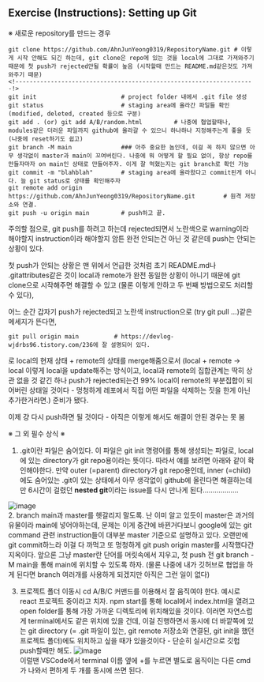 ## Exercise (Instructions): Setting up Git

※ 새로운 repository를 만드는 경우
```
git clone https://github.com/AhnJunYeong0319/RepositoryName.git # 이렇게 시작 안해도 되긴 하는데, git clone은 repo에 있는 것을 local에 그대로 가져와주기 때문에 첫 push가 rejected안될 확률이 높음 (시작할때 만드는 README.md같은것도 가져와주기 때문)
<!--------------------------------------------------------------------!>
git init                        # project folder 내에서 .git file 생성
git status                      # staging area에 올라간 파일들 확인 (modified, deleted, created 등으로 구분)
git add . (or) git add A/B/random.html         # 나중에 협업할때나, modules같은 더러운 파일까지 github에 올라갈 수 있으니 하나하나 지정해주는게 좋을 듯 (나중에 reset하기도 쉽고)
git branch -M main              ### 아주 중요한 놈인데, 이걸 꼭 하지 않으면 아무 생각없이 master과 main이 꼬여버린다. 나중에 뭐 어떻게 할 필요 없이, 항상 repo를 만들자마자 on main인 상태로 만들어주자. 이게 잘 먹혔는지는 git branch로 확인 가능
git commit -m "blahblah"        # staging area에 올라왔다고 commit된게 아니다. 늘 git status로 상태를 확인해주자
git remote add origin https://github.com/AhnJunYeong0319/RepositoryName.git        # 원격 저장소와 연결.
git push -u origin main         # push하고 끝.
```

주의할 점으로, git push를 하려고 하는데 rejected되면서 노란색으로 warning이라 해야할지 instruction이라 해야할지 암튼 완전 안되는건 아닌 것 같은데 push는 안되는 상황이 있다.

첫 push가 안되는 상황은 맨 위에서 언급한 것처럼 초기 README.md나 .gitattributes같은 것이 local과 remote가 완전 동일한 상황이 아니기 때문에 git clone으로 시작해주면 해결할 수 있고 (물론 이렇게 안하고 두 번째 방법으로도 처리할 수 있다),

어느 순간 갑자기 push가 rejected되고 노란색 instruction으로 (try git pull …)같은 메세지가 뜬다면,

```git pull origin main          # https://devlog-wjdrbs96.tistory.com/236에 잘 설명되어 있다.```

로 local의 현재 상태 + remote의 상태를 merge해줌으로서 (local + remote → local 이렇게 local을 update해주는 방식이고, local과 remote의 집합관계는 딱히 상관 없을 것 같긴 하나 push가 rejected되는건 99% local이 remote의 부분집합이 되어버린 상태일 것이다 - 멍청하게 레포에서 직접 어떤 파일을 삭제하는 짓을 한게 아닌 추가한거라면.) 준비가 됐다.

이제 걍 다시 push하면 될 것이다 - 아직은 이렇게 해서도 해결이 안된 경우는 못 봄 

※ 그 외 필수 상식 ※

1. .git이란 파일은 숨어있다. 이 파일은 git init 명령어를 통해 생성되는 파일로, local에 있는 directory가 git repo용이라는 뜻이다. 따라서 얘를 보려면 아래와 같이 확인해야한다. 만약 outer (=parent) directory가 git repo용인데, inner (=child)에도 숨어있는 .git이 있는 상태에서 아무 생각없이 github에 올린다면 해결하는데만 6시간이 걸렸던 **nested git**이라는 issue를 다시 만나게 된다………………

![image](https://user-images.githubusercontent.com/63603383/187036943-cf5698ee-2e65-41e9-a9b8-4708d2020ddb.png) <br>
2. branch main과 master를 헷갈리지 말도록. 난 이미 알고 있듯이 master은 과거의 유물이라 main에 넣어야하는데, 문제는 이게 중간에 바뀐거다보니 google에 있는 git command 관련 instruction들이 대부분 master 기준으로 설명하고 있다. 오랜만에 git commit하느라 이걸 다 까먹고 또 멍청하게 git push origin master를 시작했다간 지옥이다. 앞으론 그냥 master란 단어를 머릿속에서 지우고, 첫 push 전 git branch -M main을 통해 main에 위치할 수 있도록 하자. (물론 나중에 내가 깃허브로 협업을 하게 된다면 branch 여러개를 사용하게 되겠지만 아직은 그런 일이 없다)

3. 프로젝트 폴더 이동시 cd A/B/C 커맨드를 이용해서 잘 움직여야 한다. 예시로 react 프로젝트 중이라고 치자. npm start를 통해 local에서 index.html을 열려고 open folder를 통해 가장 가까운 디렉토리에 위치해있을 것이다. 이러면 자연스럽게 terminal에서도 같은 위치에 있을 건데, 이걸 진행하면서 동시에 더 바깥쪽에 있는 git directory (= .git 파일이 있는, git remote 저장소와 연결된, git init을 했던 프로젝트 폴더)에도 위치하고 싶을 때가 있을것이다 - 단순히 실시간으로 깃헙 push할때만 해도.
![image](https://user-images.githubusercontent.com/63603383/187036957-1f24ab5d-1c2c-46cf-b592-ad055b1bd1e9.png) <br>
이럴땐 VSCode에서 terminal 이름 옆에 +를 누르면 별도로 움직이는 다른 cmd가 나와서 편하게 두 개를 동시에 쓰면 된다.
